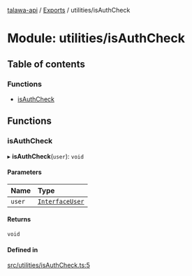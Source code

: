 [talawa-api](../README.md) / [Exports](../modules.md) / utilities/isAuthCheck

# Module: utilities/isAuthCheck

## Table of contents

### Functions

- [isAuthCheck](utilities_isAuthCheck.md#isauthcheck)

## Functions

### isAuthCheck

▸ **isAuthCheck**(`user`): `void`

#### Parameters

| Name | Type |
| :------ | :------ |
| `user` | [`InterfaceUser`](../interfaces/models_User.InterfaceUser.md) |

#### Returns

`void`

#### Defined in

[src/utilities/isAuthCheck.ts:5](https://github.com/PalisadoesFoundation/talawa-api/blob/c766886/src/utilities/isAuthCheck.ts#L5)
